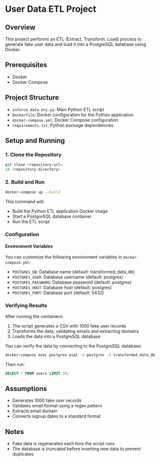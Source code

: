 # User Data ETL Project

## Overview
This project performs an ETL (Extract, Transform, Load) process to generate fake user data and load it into a PostgreSQL database using Docker.

## Prerequisites
- Docker
- Docker Compose

## Project Structure
- `inforce_data_enj.py`: Main Python ETL script
- `Dockerfile`: Docker configuration for the Python application
- `docker-compose.yml`: Docker Compose configuration
- `requirements.txt`: Python package dependencies

## Setup and Running

### 1. Clone the Repository
```bash
git clone <repository-url>
cd <repository-directory>
```

### 2. Build and Run
```bash
docker-compose up --build
```

This command will:
- Build the Python ETL application Docker image
- Start a PostgreSQL database container
- Run the ETL script

### Configuration

#### Environment Variables
You can customize the following environment variables in `docker-compose.yml`:
- `POSTGRES_DB`: Database name (default: transformed_data_db)
- `POSTGRES_USER`: Database username (default: postgres)
- `POSTGRES_PASSWORD`: Database password (default: postgres)
- `POSTGRES_HOST`: Database host (default: postgres)
- `POSTGRES_PORT`: Database port (default: 5432)

### Verifying Results
After running the containers:
1. The script generates a CSV with 1000 fake user records
2. Transforms the data, validating emails and extracting domains
3. Loads the data into a PostgreSQL database

You can verify the data by connecting to the PostgreSQL database:
```bash
docker-compose exec postgres psql -U postgres -d transformed_data_db
```

Then run:
```sql
SELECT * FROM users LIMIT 10;
```

## Assumptions
- Generates 1000 fake user records
- Validates email format using a regex pattern
- Extracts email domain
- Converts signup dates to a standard format

## Notes
- Fake data is regenerated each time the script runs
- The database is truncated before inserting new data to prevent duplicates
